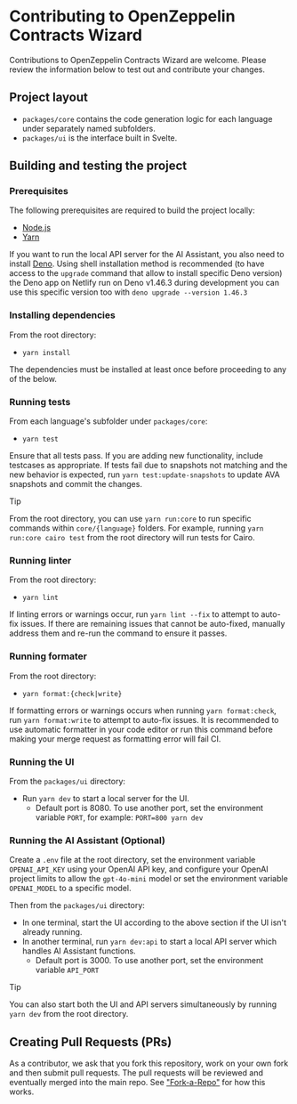 Contributing to OpenZeppelin Contracts Wizard
=======

Contributions to OpenZeppelin Contracts Wizard are welcome. Please review the information below to test out and contribute your changes.

## Project layout

- `packages/core` contains the code generation logic for each language under separately named subfolders.
- `packages/ui` is the interface built in Svelte.

## Building and testing the project

### Prerequisites
The following prerequisites are required to build the project locally:
- [Node.js](https://nodejs.org/)
- [Yarn](https://yarnpkg.com/getting-started/install)

If you want to run the local API server for the AI Assistant, you also need to install [Deno](https://github.com/denoland/deno?tab=readme-ov-file#installation).
Using shell installation method is recommended (to have access to the `upgrade` command that allow to install specific Deno version) the Deno app on Netlify run on Deno v1.46.3 during development you can use this specific version too with `deno upgrade --version 1.46.3`

### Installing dependencies
From the root directory:
- ```yarn install```

The dependencies must be installed at least once before proceeding to any of the below.

### Running tests
From each language's subfolder under `packages/core`:
- ```yarn test```

Ensure that all tests pass.  If you are adding new functionality, include testcases as appropriate.
If tests fail due to snapshots not matching and the new behavior is expected, run `yarn test:update-snapshots` to update AVA snapshots and commit the changes.

> [!TIP]
> From the root directory, you can use `yarn run:core` to run specific commands within `core/{language}` folders.
> For example, running `yarn run:core cairo test` from the root directory will run tests for Cairo.

### Running linter
From the root directory:
- ```yarn lint```

If linting errors or warnings occur, run `yarn lint --fix` to attempt to auto-fix issues.  If there are remaining issues that cannot be auto-fixed, manually address them and re-run the command to ensure it passes.

### Running formater
From the root directory:
- ```yarn format:{check|write}```

If formatting errors or warnings occurs when running `yarn format:check`, run `yarn format:write` to attempt to auto-fix issues.
It is recommended to use automatic formatter in your code editor or run this command before making your merge request as formatting error will fail CI.

### Running the UI
From the `packages/ui` directory:
- Run `yarn dev` to start a local server for the UI.
  - Default port is 8080. To use another port, set the environment variable `PORT`, for example: `PORT=800 yarn dev`

### Running the AI Assistant (Optional)
Create a `.env` file at the root directory, set the environment variable `OPENAI_API_KEY` using your OpenAI API key, and configure your OpenAI project limits to allow the `gpt-4o-mini` model or set the environment variable `OPENAI_MODEL` to a specific model.

Then from the `packages/ui` directory:
- In one terminal, start the UI according to the above section if the UI isn't already running.
- In another terminal, run `yarn dev:api` to start a local API server which handles AI Assistant functions.
  - Default port is 3000. To use another port, set the environment variable `API_PORT`

> [!TIP]
> You can also start both the UI and API servers simultaneously by running `yarn dev` from the root directory.

## Creating Pull Requests (PRs)

As a contributor, we ask that you fork this repository, work on your own fork and then submit pull requests. The pull requests will be reviewed and eventually merged into the main repo. See ["Fork-a-Repo"](https://help.github.com/articles/fork-a-repo/) for how this works.
